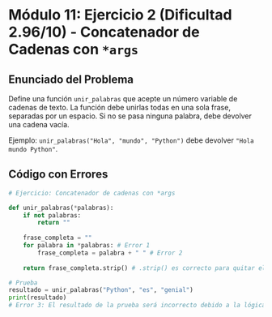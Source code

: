 # Módulo 11: Ejercicio 2 (Dificultad 2.96/10) - Concatenador de Cadenas con `*args`

## Enunciado del Problema

Define una función `unir_palabras` que acepte un número variable de cadenas de texto.
La función debe unirlas todas en una sola frase, separadas por un espacio.
Si no se pasa ninguna palabra, debe devolver una cadena vacía.

Ejemplo: `unir_palabras("Hola", "mundo", "Python")` debe devolver `"Hola mundo Python"`.

## Código con Errores

```python
# Ejercicio: Concatenador de cadenas con *args

def unir_palabras(*palabras):
    if not palabras:
        return ""
    
    frase_completa = ""
    for palabra in *palabras: # Error 1
        frase_completa = palabra + " " # Error 2
    
    return frase_completa.strip() # .strip() es correcto para quitar el último espacio

# Prueba
resultado = unir_palabras("Python", "es", "genial")
print(resultado)
# Error 3: El resultado de la prueba será incorrecto debido a la lógica de concatenación.
```
